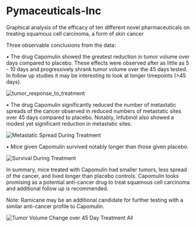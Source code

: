 # Pymaceuticals-Inc
Graphical analysis of the efficacy of ten different novel pharmaceuticals on treating squamous cell carcinoma, a form of skin cancer

Three observable conclusions from the data:

•	The drug Capomulin showed the greatest reduction in tumor volume over days compared to placebo. These effects were observed after as little as 5 - 10 days and progressively shrank tumor volume over the 45 days tested. In follow up studies it may be interesting to look at longer timepoints (>45 days). 

![tumor_response_to_treatment](https://user-images.githubusercontent.com/48166327/57977584-80958b80-79b0-11e9-91b4-e95b06fb69b6.png)


•	The drug Capomulin significantly reduced the number of metastatic spreads of the cancer observed in reduced numbers of metastatic sites over 45 days compared to placebo. Notably, Infubinol also showed a modest yet significant reduction in metastatic sites.

![Metastatic Spread During Treatment](https://user-images.githubusercontent.com/48166327/57977599-d1a57f80-79b0-11e9-9c2d-886f9eee118f.png)

•	Mice given Capomulin survived notably longer than those given placebo.

![Survival During Treatment](https://user-images.githubusercontent.com/48166327/57977609-01ed1e00-79b1-11e9-8eef-3f578eea6acd.png)

In summary, mice treated with Capomulin had smaller tumors, less spread of the cancer, and lived longer than placebo controls.  Capomulin looks promising as a potential anti-cancer drug to treat squamous cell carcinoma and additional follow up is recommended. 
   
 Note: Ramicane may be an additional candidate for further testing with a similar anti-cancer profile to Capomulin.
 
![Tumor Volume Change over 45 Day Treatment All](https://user-images.githubusercontent.com/48166327/57977649-a40d0600-79b1-11e9-8f4b-e27633dfe1ef.png)
